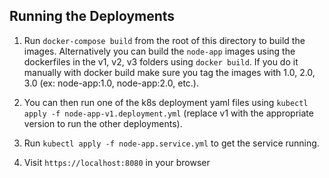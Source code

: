 ## Running the Deployments

1. Run `docker-compose build` from the root of this directory to build the images. Alternatively you can build the `node-app` images using the dockerfiles in the v1, v2, v3 folders using `docker build`. If you do it manually with docker build make sure you tag the images with 1.0, 2.0, 3.0 (ex: node-app:1.0, node-app:2.0, etc.).



1. You can then run one of the k8s deployment yaml files using `kubectl apply -f node-app-v1.deployment.yml` (replace v1 with the appropriate version to run the other deployments).

1. Run `kubectl apply -f node-app.service.yml` to get the service running.

1. Visit `https://localhost:8080` in your browser

